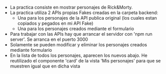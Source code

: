 - La practica consiste en mostrar personajes de Rick&Morty.
- La practica utiliza 2 APIs propias Fakes creadas en la carpeta backend: 
    + Una para los personajes de la API publica original (los cuales estan copiados y pegados en mi API Fake)
    + Una para los personajes creados mediante el formulario
- Para trabajar con las APIs hay que arrancar el servidor con 'npm run server'. Se arranca en el puerto 3000
- Solamente se pueden modificar y eliminar los personajes creados mediante formulario
- En la lista de todos los personajes, aparecen los nuevos abajo. He reutilizado el componente 'card' de
    la vista 'Mis personajes' para que se muestren igual que en dicha vista
